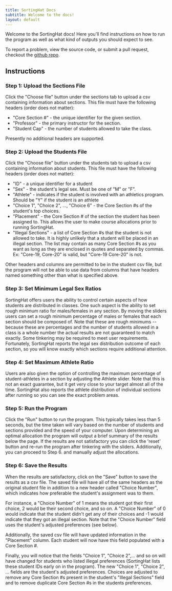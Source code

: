 ```yaml
---
title: SortingHat Docs
subtitle: Welcome to the docs!
layout: default
---
```


Welcome to the SortingHat docs! Here you'll find instructions on how to run the program as well as what kind of outputs you should expect to see. 

To report a problem, view the source code, or submit a pull request, checkout the [github repo](https://github.com/1800Blarbo/SortingHat.org).


## Instructions

### Step 1: Upload the Sections File

Click the "Choose file" button under the sections tab to upload a csv containing information about sections. This file must have the following headers (order does not matter):

* "Core Section #" - the unique identifier for the given section. 
* "Professor" - the primary instructor for the section.
* "Student Cap" - the number of students allowed to take the class. 

Presently no additional headers are supported. 

### Step 2: Upload the Students File

Click the "Choose file" button under the students tab to upload a csv containing information about students. This file must have the following headers (order does not matter):

* "ID" - a unique identifier for a student
* "Sex" - the student's legal sex. Must be one of "M" or "F".
* "Athlete" - indicates if the student is involved with an athletics program. Should be "Y" if the student is an athlete
* "Choice 1", "Choice 2", ..., "Choice 6" - the Core Section #s of the student's top choices.
* "Placement" - the Core Section # of the section the student has been assigned to. This allows the user to make course allocations prior to running SortingHat. 
* "Illegal Sections" - a list of Core Section #s that the student is not allowed to take.  It is highly unlikely that a student will be placed in an illegal section. The list may contain as many Core Section #s as you want as long as they are enclosed in quotes and separated by commas. Ex: "Core-19, Core-20" is valid, but "Core-19 Core-20" is not.

Other headers and columns are permitted to be in the student csv file, but the program will not be able to use data from columns that have headers named something other than what is specified above.

### Step 3: Set Minimum Legal Sex Ratios

SortingHat offers users the ability to control certain aspects of how students are distributed in classes. One such aspect is the ability to set rough minimum ratio for males/females in any section. By moving the sliders users can set a rough minimum percentage of males or females that each section should be composed of. Note that these are rough minimums -- because these are percentages and the number of students allowed in a class is a whole number the actual results are not guaranteed to match exactly. Some tinkering may be required to meet user requirements. Fortunately, SortingHat reports the legal sex distribution outcome of each section, so you will know exactly which sections require additional attention.

### Step 4: Set Maximum Athlete Ratio

Users are also given the option of controlling the maximum percentage of student-athletes in a section by adjusting the Athlete slider. Note that this is not an exact guarantee, but it get very close to your target almost all of the time. SortingHat also reports the athlete distribution of individual sections after running so you can see the exact problem areas.

### Step 5: Run the Program

Click the "Run" button to run the program. This typically takes less than 5 seconds, but the time taken will vary based on the number of students and sections provided and the speed of your computer. Upon determining an optimal allocation the program will output a brief summary of the results below the page. If the results are not satisfactory you can click the 'reset' button and re-run the program after tinkering with the sliders. Additionally, you can proceed to Step 6. and manually adjust the allocations. 

### Step 6: Save the Results

When the results are satisfactory, click on the "Save" button to save the results as a csv file. The saved file will have all of the same headers as the original student file in addition to a new header called "Choice Number", which indicates how preferable the student's assignment was to them. 

For instance, a "Choice Number" of 1 means the student got their first choice, 2 would be their second choice, and so on. A "Choice Number" of 0 would indicate that the student didn't get any of their choices and -1 would indicate that they got an illegal section. Note that the "Choice Number" field uses the student's adjusted preferences (see below).

Additionally, the saved csv file will have updated information in the "Placement" column. Each student will now have this field populated with a Core Section #. 

Finally, you will notice that the fields "Choice 1", "Choice 2",... and so on will have changed for students who listed illegal preferences (SortingHat lists these student IDs early on in the program). The new "Choice 1", "Choice 2", ... fields are the student's adjusted preferences. Choices are adjusted to remove any Core Section #s present in the student's "Illegal Sections" field and to remove duplicate Core Section #s in the students preferences.
